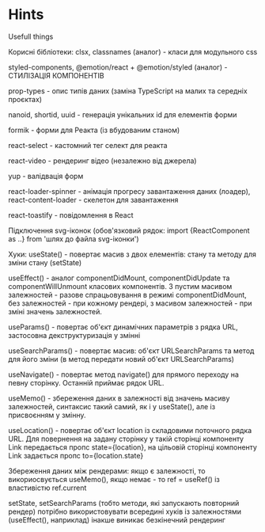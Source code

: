 # Hints
Usefull things

Корисні бібліотеки:
clsx, classnames (аналог) - класи для модульного css

styled-components, @emotion/react +  @emotion/styled (аналог) - СТИЛІЗАЦІЯ КОМПОНЕНТІВ

prop-types - опис типів даних (заміна TypeScript на малих та середніх проєктах)

nanoid, shortid, uuid - генерація унікальних id для елементів форми

formik - форми для Реакта (із вбудованим станом)

react-select - кастомний тег селект для реакта

react-video - рендеринг відео (незалежно від джерела)

yup - валідвація форм

react-loader-spinner - анімація прогресу завантаження даних (лоадер), react-content-loader - скелетон для завантаження 

react-toastify - повідомлення в React



Підключення svg-іконок (обов'язковий рядок: import {ReactComponent as ..} from 'шлях до файла svg-іконки')

Хуки:
useState() - повертає масив з двох елементів: стану та методу для зміни стану (setState)

useEffect() - аналог componentDidMount, componentDidUpdate та componentWillUnmount класових компонентів. З пустим масивом залежностей - разове спрацьовування в режимі componentDidMount, без залежностей - при кожному рендері, з масивом залежностей - при зміні значень залежностей.

useParams() - повертає об'єкт динамічних параметрів з рядка URL, застосовна декструктуризація у змінні

useSearchParams() - повертає масив: об'єкт URLSearchParams та метод для його зміни (в метод передати новий об'єкт URLSearchParams)

useNavigate() - повертає метод navigate() для прямого переходу на певну сторінку. Останній приймає рядок URL.

useMemo() - збереження даних в залежності від значень масиву залежностей, синтаксис такий самий, як і у useState(), але із присвоєнням у змінну. 

useLocation() - повертає об'єкт location із складовими поточного рядка URL. Для повернення на задану сторінку у такій сторінці компонентy Link передається пропс state={location}, на цільовій сторінці компоненту Link задається пропс to={location.state}

Збереження даних між рендерами: якщо є залежності, то викориосвується useMemo(), якщо немає - то ref = useRef() із властивістю ref.current

setState, setSearchParams (тобто методи, які запускають повторний рендер) потрібно використовувати всередині хуків із залежностями (useEffect(), наприклад) інакше виникає безкінечний рендеринг
